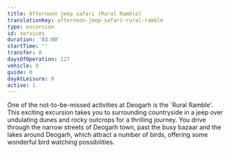 ```yaml
---
title: Afternoon jeep safari (Rural Ramble)
translationKey: afternoon-jeep-safari-rural-ramble
type: excursion
id: services
duration: '03:00'
startTime: ''
transfer: 0
daysOfOperation: 127
vehicle: 0
guide: 0
dayAtLeisure: 0
active: 1
---
```

One of the not-to-be-missed activities at Deogarh is the `Rural Ramble'. This exciting excursion takes you to surrounding countryside in a jeep over undulating dunes and rocky outcrops for a thrilling journey. You drive through the narrow streets of Deogarh town, past the busy bazaar and the lakes around Deogarh, which attract a number of birds, offering some wonderful bird watching possibilities.